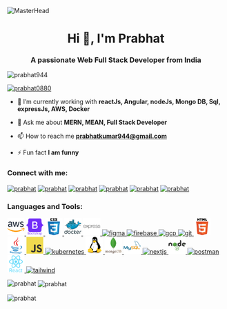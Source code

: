 ![MasterHead](https://webcoder.co.in/wp-content/uploads/2021/04/website.gif)
<h1 align="center">Hi 👋, I'm Prabhat</h1>
<h3 align="center">A passionate Web Full Stack Developer from India</h3>

<p align="left"> <img src="https://komarev.com/ghpvc/?username=prabhat944&label=Profile%20views&color=0e75b6&style=flat" alt="prabhat944" /> </p>

<p align="left"> <a href="https://twitter.com/prabhat0880" target="blank"><img src="https://img.shields.io/twitter/follow/prabhat0880?logo=twitter&style=for-the-badge" alt="prabhat0880" /></a> </p>

- 🌱 I’m currently working with **reactJs, Angular, nodeJs, Mongo DB, Sql, expressJs, AWS, Docker**

- 💬 Ask me about **MERN, MEAN, Full Stack Developer**

- 📫 How to reach me **prabhatkumar944@gmail.com**

- ⚡ Fun fact **I am funny**

<h3 align="left">Connect with me:</h3>
<p align="left">
<a href="https://codepen.io/prabhat944" target="blank"><img align="center" src="https://github.com/Prabhat944/Profile/tree/main/img/connect/codepen.svg" alt="prabhat" height="30" width="40" /></a>
<a href="https://twitter.com/prabhat0880" target="blank"><img align="center" src="https://github.com/Prabhat944/Profile/tree/main/img/connect/twitter.svg" alt="prabhat" height="30" width="40" /></a>
<a href="https://www.linkedin.com/in/prabhat-kumar-developer/" target="blank"><img align="center" src="https://github.com/Prabhat944/Profile/tree/main/img/connect/linked-in-alt.svg" alt="prabhat" height="30" width="40" /></a>
<a href="https://www.instagram.com/prabhatkumar944/" target="blank"><img align="center" src="https://github.com/Prabhat944/Profile/tree/main/img/connect/instagram.svg" alt="prabhat" height="30" width="40" /></a>
<a href="https://www.hackerrank.com/profile/prabhatkumar944" target="blank"><img align="center" src="https://github.com/Prabhat944/Profile/tree/main/img/connect/hackerrank.svg" alt="prabhat" height="30" width="40" /></a>
<a href="https://leetcode.com/u/prabhat944/" target="blank"><img align="center" src="https://github.com/Prabhat944/Profile/tree/main/img/connect/leet-code.svg" alt="prabhat" height="30" width="40" /></a>
</p>

<h3 align="left">Languages and Tools:</h3>
<p align="left"> <a href="https://aws.amazon.com" target="_blank" rel="noreferrer"> <img src="https://raw.githubusercontent.com/devicons/devicon/master/icons/amazonwebservices/amazonwebservices-original-wordmark.svg" alt="aws" width="40" height="40"/> </a> <a href="https://getbootstrap.com" target="_blank" rel="noreferrer"> <img src="https://raw.githubusercontent.com/devicons/devicon/master/icons/bootstrap/bootstrap-plain-wordmark.svg" alt="bootstrap" width="40" height="40"/> </a> <a href="https://www.w3schools.com/css/" target="_blank" rel="noreferrer"> <img src="https://raw.githubusercontent.com/devicons/devicon/master/icons/css3/css3-original-wordmark.svg" alt="css3" width="40" height="40"/> </a> <a href="https://www.docker.com/" target="_blank" rel="noreferrer"> <img src="https://raw.githubusercontent.com/devicons/devicon/master/icons/docker/docker-original-wordmark.svg" alt="docker" width="40" height="40"/> </a> <a href="https://expressjs.com" target="_blank" rel="noreferrer"> <img src="https://raw.githubusercontent.com/devicons/devicon/master/icons/express/express-original-wordmark.svg" alt="express" width="40" height="40"/> </a> <a href="https://www.figma.com/" target="_blank" rel="noreferrer"> <img src="https://www.vectorlogo.zone/logos/figma/figma-icon.svg" alt="figma" width="40" height="40"/> </a> <a href="https://firebase.google.com/" target="_blank" rel="noreferrer"> <img src="https://www.vectorlogo.zone/logos/firebase/firebase-icon.svg" alt="firebase" width="40" height="40"/> </a> <a href="https://cloud.google.com" target="_blank" rel="noreferrer"> <img src="https://www.vectorlogo.zone/logos/google_cloud/google_cloud-icon.svg" alt="gcp" width="40" height="40"/> </a> <a href="https://git-scm.com/" target="_blank" rel="noreferrer"> <img src="https://www.vectorlogo.zone/logos/git-scm/git-scm-icon.svg" alt="git" width="40" height="40"/> </a> <a href="https://www.w3.org/html/" target="_blank" rel="noreferrer"> <img src="https://raw.githubusercontent.com/devicons/devicon/master/icons/html5/html5-original-wordmark.svg" alt="html5" width="40" height="40"/> </a> <a href="https://www.java.com" target="_blank" rel="noreferrer"> <img src="https://raw.githubusercontent.com/devicons/devicon/master/icons/java/java-original.svg" alt="java" width="40" height="40"/> </a> <a href="https://developer.mozilla.org/en-US/docs/Web/JavaScript" target="_blank" rel="noreferrer"> <img src="https://raw.githubusercontent.com/devicons/devicon/master/icons/javascript/javascript-original.svg" alt="javascript" width="40" height="40"/> </a> <a href="https://kubernetes.io" target="_blank" rel="noreferrer"> <img src="https://www.vectorlogo.zone/logos/kubernetes/kubernetes-icon.svg" alt="kubernetes" width="40" height="40"/> </a> <a href="https://www.linux.org/" target="_blank" rel="noreferrer"> <img src="https://raw.githubusercontent.com/devicons/devicon/master/icons/linux/linux-original.svg" alt="linux" width="40" height="40"/> </a> <a href="https://www.mongodb.com/" target="_blank" rel="noreferrer"> <img src="https://raw.githubusercontent.com/devicons/devicon/master/icons/mongodb/mongodb-original-wordmark.svg" alt="mongodb" width="40" height="40"/> </a> <a href="https://www.mysql.com/" target="_blank" rel="noreferrer"> <img src="https://raw.githubusercontent.com/devicons/devicon/master/icons/mysql/mysql-original-wordmark.svg" alt="mysql" width="40" height="40"/> </a> <a href="https://nextjs.org/" target="_blank" rel="noreferrer"> <img src="https://cdn.worldvectorlogo.com/logos/nextjs-2.svg" alt="nextjs" width="40" height="40"/> </a> <a href="https://nodejs.org" target="_blank" rel="noreferrer"> <img src="https://raw.githubusercontent.com/devicons/devicon/master/icons/nodejs/nodejs-original-wordmark.svg" alt="nodejs" width="40" height="40"/> </a> <a href="https://postman.com" target="_blank" rel="noreferrer"> <img src="https://www.vectorlogo.zone/logos/getpostman/getpostman-icon.svg" alt="postman" width="40" height="40"/> </a> <a href="https://reactjs.org/" target="_blank" rel="noreferrer"> <img src="https://raw.githubusercontent.com/devicons/devicon/master/icons/react/react-original-wordmark.svg" alt="react" width="40" height="40"/> </a> <a href="https://tailwindcss.com/" target="_blank" rel="noreferrer"> <img src="https://www.vectorlogo.zone/logos/tailwindcss/tailwindcss-icon.svg" alt="tailwind" width="40" height="40"/> </a> </p>

<p><img align="left" src="https://github-readme-stats.vercel.app/api/top-langs?username=prabhat944&show_icons=true&locale=en&layout=compact" alt="prabhat" /></p>

<p>&nbsp;<img align="center" src="https://github-readme-stats.vercel.app/api?username=prabhat944&show_icons=true&locale=en" alt="prabhat" /></p>

<p><img align="center" src="https://github-readme-streak-stats.herokuapp.com/?user=prabhat944&" alt="prabhat" /></p>